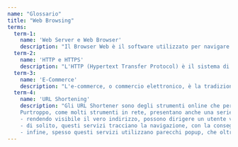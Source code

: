 ```yaml
---
name: "Glossario"
title: "Web Browsing"
terms:
  term-1:
    name: 'Web Server e Web Browser' 
    description: "Il Browser Web è il software utilizzato per navigare su internet. Potresti conoscerlo sotto il nome di Safari o Internet Explorer ma ce ne sono moltii altri e diversi tra loro. Il suo funzionamento è molto semplice: inserendo l'indirizzo web del sito che vuoi visitare (quella serie di caratteri formata da www... chiamata anche Uniform Resource Locator o più facilmente <b>URL</b>), il browser ti consentirà di visualizzarlo. Un sito web può essere anche un negozio online (e-commerce) o il giornale dove leggi le notizie quotidianamente."
  term-2:
    name: 'HTTP e HTTPS'
    description: "L'HTTP (Hypertext Transfer Protocol) è il sistema di comunicazione utilizzato dai siti web per la trasmissione di informazioni. Il suo sistema sicuro si chiama HTTPS dove la S sta per Secure (sicuro in inglese). La tramissione dei dati normalmente è detta 'in chiaro', significa che quando inserisci la carta di credito su un sito in HTTP per acquistare le tue nuove scarpe, tutta la strada che fa la tua carta di credito è leggibile da chiunque, anche dal signor Malintenzionati! Mentre un sito in HTTPS protegge i dati della tua carta di credito fino a destinazione, è come se quel dato venisse chiuso in un contenitore sigillato da un lucchetto che solo il ricevente può aprire."
  term-3:
    name: 'E-Commerce'
    description: "L'e-commerce, o commercio elettronico, è la tradizionale forma di acquisto di beni o servizi trasferita su internet. I siti di e-commerce sono dei veri e propri negozi onlinde dove le transazioni in denaro vengono effettuate in maniera completamente elettronica. Questo genere di siti e servizi possono essere particolarmente critici dal punto di vista della sicurezza, perché sono quelli su cui si utilizzano i propri dati personali e della propria carta di credito: per questo motivo sono quelli su  cui bisogna fare più attenzione."
  term-4:
    name: 'URL Shortening'
    description: "Gli URL Shortener sono degli strumenti online che permettono di comprimere e personalizzare gli URL, gli indirizzi usati per identificare i siti internet. Tramite questi strumenti è possibile accorciare link molto lunghi, composti da tantissimi caratteri, come <b>https;//www,sito.com/''?parametroUTM=tag20%xx20%valore&</b> in link molto più brevi come <b>http;//xyz.com/1234</b>, facili da ricordare e da utilizzare, ad esempio negli istant messaging o sui social.<br>
	Purtroppo, come molti strumenti in rete, presentano anche una serie di svantaggi e possono essere utilizzati in modo malevolo, creando una serie di problem di sicurezza e di privacy: <br><br>
	- rendendo visibile il vero indirizzo, possono dirigere un utente verso siti pericolosi, con contenuti non appropriati, malware o pagine deliberatamente create con fini ostili;<br>
	- di solito, questi servizi tracciano la navigazione, con la conseguente perdita di privacy per l'utente;<br>
	- infine, spesso questi servizi utilizzano parecchi popup, che oltre a essere noiosi, sono essi stessi un rischio per la sicurezza e possono contenere codice malevolo."	
---
```

